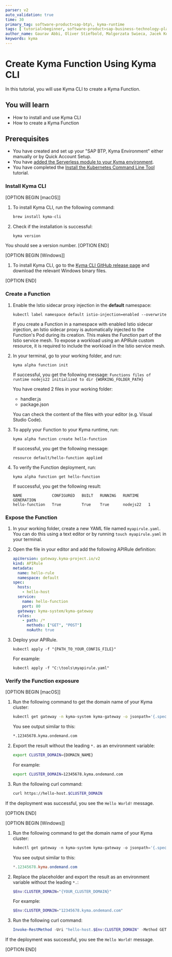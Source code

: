 ```yaml
---
parser: v2
auto_validation: true
time: 30
primary_tag: software-product>sap-btp\, kyma-runtime
tags: [ tutorial>beginner, software-product>sap-business-technology-platform]
author_name: Gaurav Abbi, Oliver Stiefbold, Malgorzata Swieca, Jacek Konopelski
keywords: kyma
---
```


# Create Kyma Function Using Kyma CLI

<!-- description -->In this tutorial, you will use Kyma CLI to create a Kyma Function. 

## You will learn

  - How to install and use Kyma CLI
  - How to create a Kyma Function

## Prerequisites

- You have created and set up your "SAP BTP, Kyma Environment" either manually or by Quick Account Setup.
- You have [added the Serverless module to your Kyma environment](https://help.sap.com/docs/btp/sap-business-technology-platform/enable-and-disable-kyma-module?locale=en-US).
- You have completed the [Install the Kubernetes Command Line Tool](https://developers.sap.com/tutorials/cp-kyma-download-cli.html) tutorial.

### Install Kyma CLI

[OPTION BEGIN [macOS]]
1. To install Kyma CLI, run the following command:

    ```bash
    brew install kyma-cli
    ```
2. Check if the installation is successful:

    ```bash
    kyma version
    ```
You should see a version number.
[OPTION END]

[OPTION BEGIN [Windows]]

1. To install Kyma CLI, go to the [Kyma CLI GitHub release page](https://github.com/kyma-project/cli/releases/tag/3.0.0) and download the relevant Windows binary files.

[OPTION END]

### Create a Function

1. Enable the Istio sidecar proxy injection in the **default** namespace:

    ```bash/Powershell
    kubectl label namespace default istio-injection=enabled --overwrite
    ```

    If you create a Function in a namespace with enabled Istio sidecar injection, an Istio sidecar proxy is automatically injected to the Function's Pod during its creation. This makes the Function part of the Istio service mesh. To expose a workload using an APIRule custom resource, it is required to include the workload in the Istio service mesh.

2. In your terminal, go to your working folder, and run:

    ```bash/Powershell
    kyma alpha function init
    ```

    If successful, you get the following message:
    `Functions files of runtime nodejs22 initialized to dir {WORKING_FOLDER_PATH}`

    You have created 2 files in your working folder:

    - handler.js
    - package.json

    You can check the content of the files with your editor (e.g. Visual Studio Code).

3. To apply your Function to your Kyma runtime, run:

    ```bash/Powershell
    kyma alpha function create hello-function
    ```
   
    If successful, you get the following message: 

    ```bash/Powershell
    resource default/hello-function applied
    ```
  
4. To verify the Function deployment, run:

    ```bash/Powershell
    kyma alpha function get hello-function
    ```
   
    If successful, you get the following result:

    ```bash/Powershell
    NAME             CONFIGURED   BUILT   RUNNING   RUNTIME    GENERATION
    hello-function   True         True    True      nodejs22   1
    ```
   
### Expose the Function   

1. In your working folder, create a new YAML file named `myapirule.yaml`. You can do this using a text editor or by running `touch myapirule.yaml` in your terminal.
   
2. Open the file in your editor and add the following APIRule definition:

    ```yaml
    apiVersion: gateway.kyma-project.io/v2
    kind: APIRule
    metadata:
      name: hello-rule
      namespace: default
    spec:
      hosts:
        - hello-host
      service:
        name: hello-function
        port: 80
      gateway: kyma-system/kyma-gateway
      rules:
        - path: /*
          methods: ["GET", "POST"]
          noAuth: true
    ```

3. Deploy your APIRule. 
   
    ```bash/Powershell
    kubectl apply -f "{PATH_TO_YOUR_CONFIG_FILE}"
    ```

    For example:   

    ```bash/Powershell
    kubectl apply -f "C:\tools\myapirule.yaml"
    ```
   
### Verify the Function exposure

[OPTION BEGIN [macOS]]

1. Run the following command to get the domain name of your Kyma cluster:

    ```bash
    kubectl get gateway -n kyma-system kyma-gateway -o jsonpath='{.spec.servers[0].hosts[0]}'
    ```

    You see output similar to this:
    
    ```bash
    *.12345678.kyma.ondemand.com
    ```

2. Export the result without the leading `*.` as an environment variable:


    ```bash
    export CLUSTER_DOMAIN={DOMAIN_NAME}
    ```
    
    For example:

    ```bash
    export CLUSTER_DOMAIN=12345678.kyma.ondemand.com
    ```


3. Run the following curl command: 

    ```bash
    curl https://hello-host.$CLUSTER_DOMAIN
    ```


If the deployment was successful, you see the `Hello World!` message.

[OPTION END]

[OPTION BEGIN [Windows]]

1. Run the following command to get the domain name of your Kyma cluster:

    ```Powershell
    kubectl get gateway -n kyma-system kyma-gateway -o jsonpath='{.spec.servers[0].hosts[0]}'
    ```

    You see output similar to this:
    
    ```Powershell
    *.12345678.kyma.ondemand.com
    ```

2. Replace the placeholder and export the result as an environment variable without the leading `*.`:

    ```Powershell
    $Env:CLUSTER_DOMAIN="{YOUR_CLUSTER_DOMAIN}"
    ```
    
    For example:

    ```Powershell
    $Env:CLUSTER_DOMAIN="12345678.kyma.ondemand.com"
    ```


3. Run the following curl command: 

    ```Powershell
    Invoke-RestMethod -Uri "hello-host.$Env:CLUSTER_DOMAIN" -Method GET
    ```

If the deployment was successful, you see the `Hello World!` message.

[OPTION END]